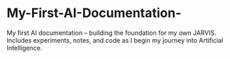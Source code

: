 # My-First-AI-Documentation-
My first AI documentation – building the foundation for my own JARVIS. Includes experiments, notes, and code as I begin my journey into Artificial Intelligence.

